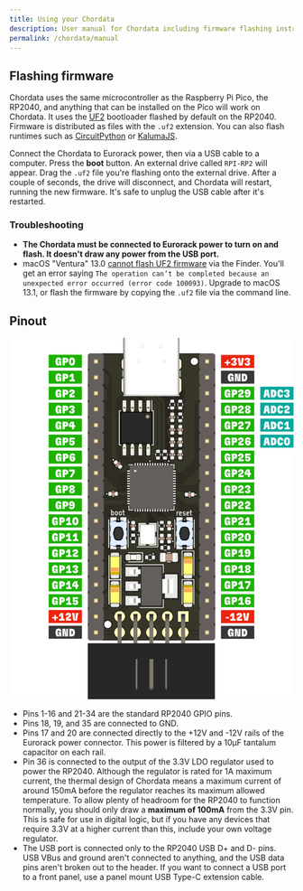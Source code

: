 ```yaml
---
title: Using your Chordata
description: User manual for Chordata including firmware flashing instructions and pinout.
permalink: /chordata/manual
---
```


## Flashing firmware

Chordata uses the same microcontroller as the Raspberry Pi Pico, the RP2040, and anything that can be installed on the Pico will work on Chordata. It uses the [UF2](https://github.com/microsoft/uf2) bootloader flashed by default on the RP2040. Firmware is distributed as files with the `.uf2` extension. You can also flash runtimes such as [CircuitPython](https://circuitpython.org/) or [KalumaJS](https://kalumajs.org/).

Connect the Chordata to Eurorack power, then via a USB cable to a computer. Press the **boot** button. An external drive called `RPI-RP2` will appear. Drag the `.uf2` file you're flashing onto the external drive. After a couple of seconds, the drive will disconnect, and Chordata will restart, running the new firmware. It's safe to unplug the USB cable after it's restarted.

### Troubleshooting

 - **The Chordata must be connected to Eurorack power to turn on and flash. It doesn't draw any power from the USB port.**
 - macOS "Ventura" 13.0 [cannot flash UF2 firmware](https://www.raspberrypi.com/news/the-ventura-problem/) via the Finder. You'll get an error saying `The operation can’t be completed because an unexpected error occurred (error code 100093)`. Upgrade to macOS 13.1, or flash the firmware by copying the `.uf2` file via the command line.

## Pinout

![Chordata pinout](/eurorack/accessories/chordata/docs/media/pinout.svg)

- Pins 1-16 and 21-34 are the standard RP2040 GPIO pins.
- Pins 18, 19, and 35 are connected to GND.
- Pins 17 and 20 are connected directly to the +12V and -12V rails of the Eurorack power connector. This power is filtered by a 10μF tantalum capacitor on each rail.
- Pin 36 is connected to the output of the 3.3V LDO regulator used to power the RP2040. Although the regulator is rated for 1A maximum current, the thermal design of Chordata means a maximum current of around 150mA before the regulator reaches its maximum allowed temperature. To allow plenty of headroom for the RP2040 to function normally, you should only draw a **maximum of 100mA** from the 3.3V pin. This is safe for use in digital logic, but if you have any devices that require 3.3V at a higher current than this, include your own voltage regulator.
- The USB port is connected only to the RP2040 USB D+ and D- pins. USB VBus and ground aren't connected to anything, and the USB data pins aren't broken out to the header. If you want to connect a USB port to a front panel, use a panel mount USB Type-C extension cable.
